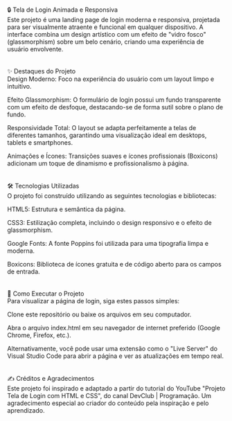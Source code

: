 🔒 Tela de Login Animada e Responsiva <br>
Este projeto é uma landing page de login moderna e responsiva, projetada para ser visualmente atraente e funcional em qualquer dispositivo. A interface combina um design artístico com um efeito de "vidro fosco" (glassmorphism) sobre um belo cenário, criando uma experiência de usuário envolvente.
<br>
<br>
<br>
✨ Destaques do Projeto <br>
Design Moderno: Foco na experiência do usuário com um layout limpo e intuitivo.

Efeito Glassmorphism: O formulário de login possui um fundo transparente com um efeito de desfoque, destacando-se de forma sutil sobre o plano de fundo.

Responsividade Total: O layout se adapta perfeitamente a telas de diferentes tamanhos, garantindo uma visualização ideal em desktops, tablets e smartphones.

Animações e Ícones: Transições suaves e ícones profissionais (Boxicons) adicionam um toque de dinamismo e profissionalismo à página.
<br>
<br>
<br>
🛠️ Tecnologias Utilizadas <br>
O projeto foi construído utilizando as seguintes tecnologias e bibliotecas:

HTML5: Estrutura e semântica da página.

CSS3: Estilização completa, incluindo o design responsivo e o efeito de glassmorphism.

Google Fonts: A fonte Poppins foi utilizada para uma tipografia limpa e moderna.

Boxicons: Biblioteca de ícones gratuita e de código aberto para os campos de entrada.
<br>
<br>
<br>
🚀 Como Executar o Projeto <br>
Para visualizar a página de login, siga estes passos simples:

Clone este repositório ou baixe os arquivos em seu computador.

Abra o arquivo index.html em seu navegador de internet preferido (Google Chrome, Firefox, etc.).

Alternativamente, você pode usar uma extensão como o "Live Server" do Visual Studio Code para abrir a página e ver as atualizações em tempo real.
<br>
<br>
<br>
✍️ Créditos e Agradecimentos <br>
Este projeto foi inspirado e adaptado a partir do tutorial do YouTube "Projeto Tela de Login com HTML e CSS", do canal DevClub | Programação. Um agradecimento especial ao criador do conteúdo pela inspiração e pelo aprendizado.
